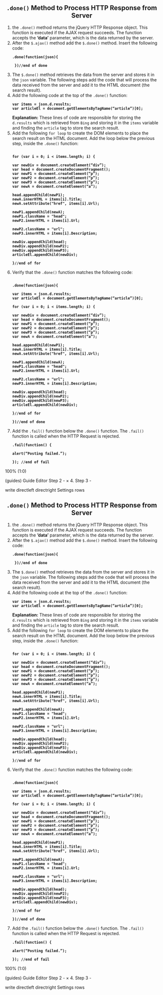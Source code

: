 <center><h2><code>.done()</code> Method to Process HTTP Response from Server</h2></center>

<ol>
<li>the <code>.done()</code> method returns the jQuery HTTP Response object. This function is executed if the AJAX request succeeds. The function accepts the <b>’data’</b> parameter, which is the data returned by the server.
</li>
<li>
After the <code>$.ajax()</code> method add the <code>$.done()</code> method. Insert the following code:

<b><pre><code>.done(function(json){ <br><br>
})//end of done
</code></pre></b>
</li>
<li>The <code>$.done()</code> method retrieves the data from the server and stores it in the <code>json</code> variable. The following steps add the code that will process the data received from the server and add it to the HTML document (the search result).
</li>
<li>Add the following code at the top of the <code>.done()</code> function:
<b><pre><code>var items = json.d.results;<br>var articleEl = document.getElementsByTagName(“article”)[0];</code></pre></b>
<b>Explanation:</b> These lines of code are responsible for storing the <code>d.results</code> which is retrieved from <code>Bing</code> and storing it in the <code>items</code> variable and finding the <code>article</code> tag to store the search result.
</li>
<li>Add the following <code>for loop</code> to create the DOM elements to place the search result on the HTML document. Add the loop below the previous step, inside the <code>.done()</code> function:
<b><pre><code>
for (var i = 0; i < items.length; i) {<br>
var newDiv = document.createElement(“div”);
var head = document.createDocumentFragment();
var newP1 = document.createElement(“p”);
var newP2 = document.createElement(“p”);
var newP3 = document.createElement(“p”);
var newA = document.createElement(“a”);<br>
head.appendChild(newP1);
newA.innerHTML = items[i].Title;
newA.setAttribute("href", items[i].Url);<br>
newP1.appendChild(newA);
newP1.className = "head";
newP2.innerHTML = items[i].Url;<br>
newP2.className = "url";
newP3.innerHTML = items[i].Description;<br>
newDiv.appendChild(head);
newDiv.appendChild(newP2);
newDiv.appendChild(newP3);
articleEl.appendChild(newDiv);<br>
}//end of for
</code></pre></b>
</li>
<li>
Verify that the <code>.done()</code> function matches the following code:
<b><pre><code>
.done(function(json){ <br>
var items = json.d.results;
var articleEl = document.getElementsByTagName(“article”)[0];<br>
for (var i = 0; i < items.length; i) {<br>
var newDiv = document.createElement(“div”);
var head = document.createDocumentFragment();
var newP1 = document.createElement(“p”);
var newP2 = document.createElement(“p”);
var newP3 = document.createElement(“p”);
var newA = document.createElement(“a”);<br>
head.appendChild(newP1);
newA.innerHTML = items[i].Title;
newA.setAttribute("href", items[i].Url);<br>
newP1.appendChild(newA);
newP1.className = "head";
newP2.innerHTML = items[i].Url;<br>
newP2.className = "url";
newP3.innerHTML = items[i].Description;<br>
newDiv.appendChild(head);
newDiv.appendChild(newP2);
newDiv.appendChild(newP3);
articleEl.appendChild(newDiv);<br>
}//end of for<br>
})//end of done
</code></pre></b>
</li>
<li>
Add the <code>.fail()</code> function below the <code>.done()</code> function. The <code>.fail()</code> function is called when the HTTP Request is rejected.
<b><pre><code>.fail(function() {<br>
alert(“Posting failed.”);<br>
}); //end of fail
</code></pre></b>
</li>

</ol>

100%
(1:0)
 
(guides)
Guide Editor Step 2 -
 ×
4. Step 3 -
 
write 
directleft
directright
Settings
rows
<center><h2><code>.done()</code> Method to Process HTTP Response from Server</h2></center>

<ol>
<li>the <code>.done()</code> method returns the jQuery HTTP Response object. This function is executed if the AJAX request succeeds. The function accepts the <b>’data’</b> parameter, which is the data returned by the server.
</li>
<li>
After the <code>$.ajax()</code> method add the <code>$.done()</code> method. Insert the following code:

<b><pre><code>.done(function(json){ <br><br>
})//end of done
</code></pre></b>
</li>
<li>The <code>$.done()</code> method retrieves the data from the server and stores it in the <code>json</code> variable. The following steps add the code that will process the data received from the server and add it to the HTML document (the search result).
</li>
<li>Add the following code at the top of the <code>.done()</code> function:
<b><pre><code>var items = json.d.results;<br>var articleEl = document.getElementsByTagName(“article”)[0];</code></pre></b>
<b>Explanation:</b> These lines of code are responsible for storing the <code>d.results</code> which is retrieved from <code>Bing</code> and storing it in the <code>items</code> variable and finding the <code>article</code> tag to store the search result.
</li>
<li>Add the following <code>for loop</code> to create the DOM elements to place the search result on the HTML document. Add the loop below the previous step, inside the <code>.done()</code> function:
<b><pre><code>
for (var i = 0; i < items.length; i) {<br>
var newDiv = document.createElement(“div”);
var head = document.createDocumentFragment();
var newP1 = document.createElement(“p”);
var newP2 = document.createElement(“p”);
var newP3 = document.createElement(“p”);
var newA = document.createElement(“a”);<br>
head.appendChild(newP1);
newA.innerHTML = items[i].Title;
newA.setAttribute("href", items[i].Url);<br>
newP1.appendChild(newA);
newP1.className = "head";
newP2.innerHTML = items[i].Url;<br>
newP2.className = "url";
newP3.innerHTML = items[i].Description;<br>
newDiv.appendChild(head);
newDiv.appendChild(newP2);
newDiv.appendChild(newP3);
articleEl.appendChild(newDiv);<br>
}//end of for
</code></pre></b>
</li>
<li>
Verify that the <code>.done()</code> function matches the following code:
<b><pre><code>
.done(function(json){ <br>
var items = json.d.results;
var articleEl = document.getElementsByTagName(“article”)[0];<br>
for (var i = 0; i < items.length; i) {<br>
var newDiv = document.createElement(“div”);
var head = document.createDocumentFragment();
var newP1 = document.createElement(“p”);
var newP2 = document.createElement(“p”);
var newP3 = document.createElement(“p”);
var newA = document.createElement(“a”);<br>
head.appendChild(newP1);
newA.innerHTML = items[i].Title;
newA.setAttribute("href", items[i].Url);<br>
newP1.appendChild(newA);
newP1.className = "head";
newP2.innerHTML = items[i].Url;<br>
newP2.className = "url";
newP3.innerHTML = items[i].Description;<br>
newDiv.appendChild(head);
newDiv.appendChild(newP2);
newDiv.appendChild(newP3);
articleEl.appendChild(newDiv);<br>
}//end of for<br>
})//end of done
</code></pre></b>
</li>
<li>
Add the <code>.fail()</code> function below the <code>.done()</code> function. The <code>.fail()</code> function is called when the HTTP Request is rejected.
<b><pre><code>.fail(function() {<br>
alert(“Posting failed.”);<br>
}); //end of fail
</code></pre></b>
</li>

</ol>

100%
(1:0)
 
(guides)
Guide Editor Step 2 -
 ×
4. Step 3 -
 
write 
directleft
directright
Settings
rows
